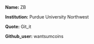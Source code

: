 **Name:** ZB  

**Institution:** Purdue University Northwest  

**Quote:** Git_it  

**Github_user:** wantsumcoins  
